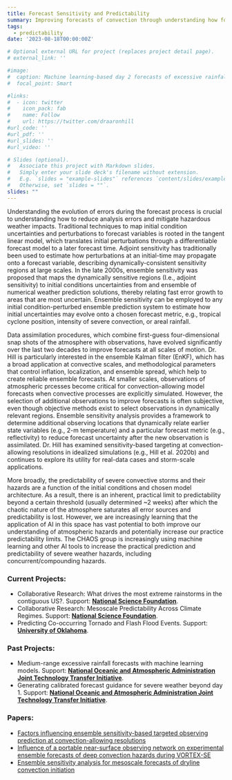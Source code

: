 ```yaml
---
title: Forecast Sensitivity and Predictability
summary: Improving forecasts of convection through understanding how forecasts are sensitive to small-scale changes in the environment
tags:
  - predictability
date: '2023-08-18T00:00:00Z'

# Optional external URL for project (replaces project detail page).
# external_link: ''

#image:
#  caption: Machine learning-based day 2 forecasts of excessive rainfall associated with Hurricane Ida with overlapping observations
#  focal_point: Smart

#links:
#  - icon: twitter
#    icon_pack: fab
#    name: Follow
#    url: https://twitter.com/draaronhill
#url_code: ''
#url_pdf: ''
#url_slides: ''
#url_video: ''

# Slides (optional).
#   Associate this project with Markdown slides.
#   Simply enter your slide deck's filename without extension.
#   E.g. `slides = "example-slides"` references `content/slides/example-slides.md`.
#   Otherwise, set `slides = ""`.
slides: ""
---
```

Understanding the evolution of errors during the forecast process is crucial to understanding how to reduce analysis errors and mitigate hazardous weather impacts. Traditional techniques to map initial condition uncertainties and perturbations to forecast variables is rooted in the tangent linear model, which translates initial perturbations through a differentiable forecast model to a later forecast time. Adjoint sensitivity has traditionally been used to estimate how perturbations at an initial-time may propagate onto a forecast variable, describing dynamically-consistent sensitivity regions at large scales. In the late 2000s, ensemble sensitivity was proposed that maps the dynamically sensitive regions (I.e., adjoint sensitivity) to initial conditions uncertainties from and ensemble of numerical weather prediction solutions, thereby relating fast error growth to areas that are most uncertain. Ensemble sensitivity can be employed to any initial condition-perturbed ensemble prediction system to estimate how initial uncertainties may evolve onto a chosen forecast metric, e.g., tropical cyclone position, intensity of severe convection, or areal rainfall. 

Data assimilation procedures, which combine first-guess four-dimensional snap shots of the atmosphere with observations, have evolved significantly over the last two decades to improve forecasts at all scales of motion. Dr. Hill is particularly interested in the ensemble Kalman filter (EnKF), which has a broad application at convective scales, and methodological parameters that control inflation, localization, and ensemble spread, which help to create reliable ensemble forecasts. At smaller scales, observations of atmospheric prcesses become critical for convection-allowing model forecasts when convective processes are explicitly simulated. However, the selection of additional observations to improve forecasts is often subjective, even though objective methods exist to select observations in dynamically relevant regions. Ensemble sensitivity analysis provides a framework to determine additional observing locations that dynamically relate earlier state variables (e.g., 2-m temperature) and a particular forecast metric (e.g., reflectivity) to reduce forecast uncertainty after the new observation is assimilated. Dr. Hill has examined sensitivity-based targeting at convection-allowing resolutions in idealized simulations (e.g., Hill et al. 2020b) and continues to explore its utility for real-data cases and storm-scale applications. 

More broadly, the predictability of severe convective storms and their hazards are a function of the initial conditions and chosen model architecture. As a result, there is an inherent, practical limit to predictability beyond a certain threshold (usually determined ~2 weeks) after which the chaotic nature of the atmosphere saturates all error sources and predictability is lost. However, we are increasingly learning that the application of AI in this space has vast potential to both improve our understanding of atmospheric hazards and potentially increase our practice predictability limits. The CHAOS group is increasingly using machine learning and other AI tools to increase the practical prediction and predictability of severe weather hazards, including concurrent/compounding hazards. 

<h3>Current Projects:</h3>
<ul>
<li>Collaborative Research: What drives the most extreme rainstorms in the contiguous
US?. Support: <b><u>National Science Foundation</u></b>.</li>

<li>Collaborative Research: Mesoscale Predictability Across Climate Regimes.
Support: <b><u>National Science Foundation</u></b>.</li>

<li>Predicting Co-occurring Tornado and Flash Flood Events. Support: <b><u>University of Oklahoma</u></b>.</li>
</ul>
<h3>Past Projects:</h3>
<ul>
<li>Medium-range excessive rainfall forecasts with machine learning models. Support: <b><u>National Oceanic and Atmospheric Administration Joint Technology Transfer Initiative</u></b>.</li>

<li>Generating calibrated forecast guidance for severe weather beyond day 1. Support: <b><u>National Oceanic and Atmospheric Administration Joint Technology Transfer Initiative</u></b>.</li>
</ul>
<h3>Papers:</h3>
<ul>
<li><a href=/publication/osses>Factors influencing ensemble sensitivity-based targeted observing prediction at convection-allowing resolutions</a></li>
<li><a href=/publication/vse_portable/> Influence of a portable near-surface observing network on experimental ensemble forecasts of deep convection hazards during VORTEX-SE</a></li>
<li><a href=/publication/esa_dryline/>Ensemble sensitivity analysis for mesoscale forecasts of dryline convection initiation</a></li>



</ul>

